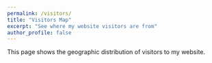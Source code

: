 ```yaml
---
permalink: /visitors/
title: "Visitors Map"
excerpt: "See where my website visitors are from"
author_profile: false
---
```


This page shows the geographic distribution of visitors to my website.

<div style="text-align: center; margin-top: 20px;">
<script type="text/javascript" id="mapmyvisitors-page" src="//mapmyvisitors.com/map.js?d=tQhs13pKtmNjMadI3QwGA2ND7zodr9O8a6xod3ecr-A&cl=ffffff&w=a"></script>
</div>